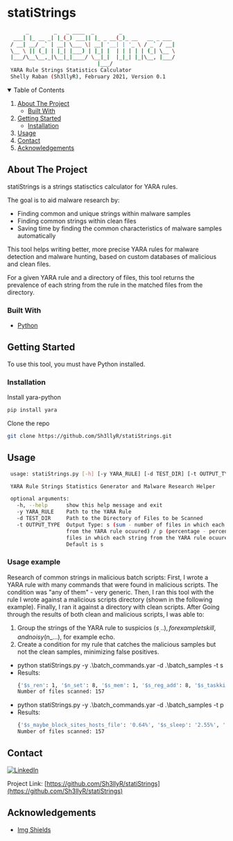 # statiStrings
   ```sh
         _        _   _ ____  _        _
	 ___| |_ __ _| |_(_) ___|| |_ _ __(_)_ __   __ _ ___
	/ __| __/ _` | __| \___ \| __| '__| | '_ \ / _` / __|
	\__ \ || (_| | |_| |___) | |_| |  | | | | | (_| \__ \
	|___/\__\__,_|\__|_|____/ \__|_|  |_|_| |_|\__, |___/
			       			    |___/
	YARA Rule Strings Statistics Calculator
	Shelly Raban (Sh3llyR), February 2021, Version 0.1
   ```

<!-- PROJECT SHIELDS -->
<!--
*** I'm using markdown "reference style" links for readability.
*** Reference links are enclosed in brackets [ ] instead of parentheses ( ).
*** See the bottom of this document for the declaration of the reference variables
*** for contributors-url, forks-url, etc. This is an optional, concise syntax you may use.
*** https://www.markdownguide.org/basic-syntax/#reference-style-links
-->



<!-- TABLE OF CONTENTS -->
<details open="open">
  <summary>Table of Contents</summary>
  <ol>
    <li>
      <a href="#about-the-project">About The Project</a>
      <ul>
        <li><a href="#built-with">Built With</a></li>
      </ul>
    </li>
    <li>
      <a href="#getting-started">Getting Started</a>
      <ul>
        <li><a href="#installation">Installation</a></li>
      </ul>
    </li>
    <li><a href="#usage">Usage</a></li>
    <li><a href="#contact">Contact</a></li>
    <li><a href="#acknowledgements">Acknowledgements</a></li>
  </ol>
</details>



<!-- ABOUT THE PROJECT -->
## About The Project

statiStrings is a strings statisctics calculator for YARA rules.

The goal is to aid malware research by:
* Finding common and unique strings within malware samples
* Finding common strings within clean files
* Saving time by finding the common characteristics of malware samples automatically

This tool helps writing better, more precise YARA rules for malware detection and malware hunting, based on custom databases of malicious and clean files.

For a given YARA rule and a directory of files, this tool returns the prevalence of each string from the rule in the matched files from the directory.



### Built With

* [Python](https://www.python.org/)



<!-- GETTING STARTED -->
## Getting Started

To use this tool, you must have Python installed.


### Installation

Install yara-python
   ```sh
   pip install yara
   ```

Clone the repo
   ```sh
   git clone https://github.com/Sh3llyR/statiStrings.git
   ```



<!-- USAGE EXAMPLES -->
## Usage

   ```sh
	usage: statiStrings.py [-h] [-y YARA_RULE] [-d TEST_DIR] [-t OUTPUT_TYPE]

	YARA Rule Strings Statistics Generator and Malware Research Helper

	optional arguments:
	  -h, --help      show this help message and exit
	  -y YARA_RULE    Path to the YARA Rule
	  -d TEST_DIR     Path to the Directory of Files to be Scanned
	  -t OUTPUT_TYPE  Output Type: s (sum - number of files in which each string
					  from the YARA rule ocuured) / p (percentage - percent of
					  files in which each string from the YARA rule ocuured).
					  Default is s
   ```

### Usage example

Research of common strings in malicious batch scripts:
First, I wrote a YARA rule with many commands that were found in malicious scripts. The condition was "any of them" - very generic.
Then, I ran this tool with the rule I wrote against a malicious scripts directory (shown in the following example).
Finally, I ran it against a directory with clean scripts.
After Going through the results of both clean and malicious scripts, I was able to:
1. Group the strings of the YARA rule to suspicios ($s_...), for example tskill, and noisy ($n_...), for example echo.
2. Create a condition for my rule that catches the malicious samples but not the clean samples, minimizing false positives.

* python statiStrings.py -y .\batch_commands.yar -d .\batch_samples -t s
* Results:
	```sh
	{'$s_ren': 1, '$n_set': 8, '$s_mem': 1, '$s_reg_add': 8, '$s_taskkill': 4, '$n_exit': 9, '$s_maybe_block_sites_hosts_file': 1, '$s_move': 2, '$s_attrib': 6, '$n_copy': 6, '$n_start': 10, '$n_type': 7, '$n_echo': 26, '$n_reg': 11, '$s_aes': 1, '$s_cscript': 1, '$s_change_mouse_settings': 1, '$n_net': 3, '$n_find': 6, '$s_infinite_loop': 2, '$s_shutdown': 9, '$n_del': 6, '$n_goto': 12, '$s_generic_bat_maybe_copy_itself': 5, '$n_ipconfig': 2, '$n_maybe_time_change': 5, '$n_system': 2, '$s_tskill': 3, '$s_cpu_damage': 1, '$s_erase': 3, '$s_make_random_folders': 1, '$s_sleep': 4, '$n_bat_maybe_copy_itself': 9}
	Number of files scanned: 157
	```
* python statiStrings.py -y .\batch_commands.yar -d .\batch_samples -t p
* Results:
	```sh
	{'$s_maybe_block_sites_hosts_file': '0.64%', '$s_sleep': '2.55%', '$s_shutdown': '5.73%', '$s_attrib': '3.82%', '$s_change_mouse_settings': '0.64%', '$n_maybe_time_change': '3.18%', '$s_erase': '1.91%', '$s_move': '1.27%', '$n_net': '1.91%', '$s_aes': '0.64%', '$n_reg': '7.01%', '$n_system': '1.27%', '$n_set': '5.1%', '$s_cscript': '0.64%', '$n_find': '3.82%', '$s_generic_bat_maybe_copy_itself': '3.18%', '$s_cpu_damage': '0.64%', '$n_goto': '7.64%', '$s_tskill': '1.91%', '$s_ren': '0.64%', '$s_mem': '0.64%', '$n_type': '4.46%', '$s_taskkill': '2.55%', '$n_exit': '5.73%', '$n_echo': '16.56%', '$s_infinite_loop': '1.27%', '$n_start': '6.37%', '$s_make_random_folders': '0.64%', '$n_bat_maybe_copy_itself': '5.73%', '$n_ipconfig': '1.27%', '$s_reg_add': '5.1%', '$n_del': '3.82%', '$n_copy': '3.82%'}
	Number of files scanned: 157
	```

<!-- CONTACT -->
## Contact

[![LinkedIn][linkedin-shield]][linkedin-url]

Project Link: [https://github.com/Sh3llyR/statiStrings](https://github.com/Sh3llyR/statiStrings)



<!-- ACKNOWLEDGEMENTS -->
## Acknowledgements
* [Img Shields](https://shields.io)



<!-- MARKDOWN LINKS & IMAGES -->
<!-- https://www.markdownguide.org/basic-syntax/#reference-style-links -->
[linkedin-shield]: https://img.shields.io/badge/-LinkedIn-black.svg?style=for-the-badge&logo=linkedin&colorB=555
[linkedin-url]: https://www.linkedin.com/in/shelly-raban-6baa2b1b9/
